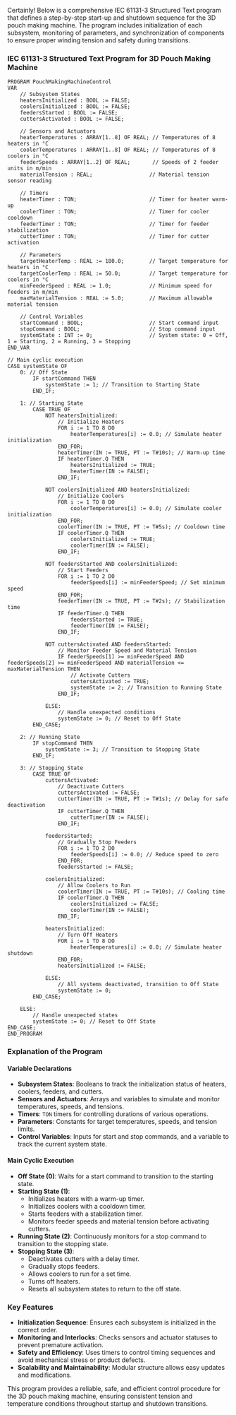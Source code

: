 Certainly! Below is a comprehensive IEC 61131-3 Structured Text program that defines a step-by-step start-up and shutdown sequence for the 3D pouch making machine. The program includes initialization of each subsystem, monitoring of parameters, and synchronization of components to ensure proper winding tension and safety during transitions.

### IEC 61131-3 Structured Text Program for 3D Pouch Making Machine

```st
PROGRAM PouchMakingMachineControl
VAR
    // Subsystem States
    heatersInitialized : BOOL := FALSE;
    coolersInitialized : BOOL := FALSE;
    feedersStarted : BOOL := FALSE;
    cuttersActivated : BOOL := FALSE;

    // Sensors and Actuators
    heaterTemperatures : ARRAY[1..8] OF REAL; // Temperatures of 8 heaters in °C
    coolerTemperatures : ARRAY[1..8] OF REAL; // Temperatures of 8 coolers in °C
    feederSpeeds : ARRAY[1..2] OF REAL;       // Speeds of 2 feeder units in m/min
    materialTension : REAL;                  // Material tension sensor reading

    // Timers
    heaterTimer : TON;                       // Timer for heater warm-up
    coolerTimer : TON;                       // Timer for cooler cooldown
    feederTimer : TON;                       // Timer for feeder stabilization
    cutterTimer : TON;                       // Timer for cutter activation

    // Parameters
    targetHeaterTemp : REAL := 180.0;        // Target temperature for heaters in °C
    targetCoolerTemp : REAL := 50.0;         // Target temperature for coolers in °C
    minFeederSpeed : REAL := 1.0;            // Minimum speed for feeders in m/min
    maxMaterialTension : REAL := 5.0;        // Maximum allowable material tension

    // Control Variables
    startCommand : BOOL;                     // Start command input
    stopCommand : BOOL;                      // Stop command input
    systemState : INT := 0;                  // System state: 0 = Off, 1 = Starting, 2 = Running, 3 = Stopping
END_VAR

// Main cyclic execution
CASE systemState OF
    0: // Off State
        IF startCommand THEN
            systemState := 1; // Transition to Starting State
        END_IF;

    1: // Starting State
        CASE TRUE OF
            NOT heatersInitialized:
                // Initialize Heaters
                FOR i := 1 TO 8 DO
                    heaterTemperatures[i] := 0.0; // Simulate heater initialization
                END_FOR;
                heaterTimer(IN := TRUE, PT := T#10s); // Warm-up time
                IF heaterTimer.Q THEN
                    heatersInitialized := TRUE;
                    heaterTimer(IN := FALSE);
                END_IF;

            NOT coolersInitialized AND heatersInitialized:
                // Initialize Coolers
                FOR i := 1 TO 8 DO
                    coolerTemperatures[i] := 0.0; // Simulate cooler initialization
                END_FOR;
                coolerTimer(IN := TRUE, PT := T#5s); // Cooldown time
                IF coolerTimer.Q THEN
                    coolersInitialized := TRUE;
                    coolerTimer(IN := FALSE);
                END_IF;

            NOT feedersStarted AND coolersInitialized:
                // Start Feeders
                FOR i := 1 TO 2 DO
                    feederSpeeds[i] := minFeederSpeed; // Set minimum speed
                END_FOR;
                feederTimer(IN := TRUE, PT := T#2s); // Stabilization time
                IF feederTimer.Q THEN
                    feedersStarted := TRUE;
                    feederTimer(IN := FALSE);
                END_IF;

            NOT cuttersActivated AND feedersStarted:
                // Monitor Feeder Speed and Material Tension
                IF feederSpeeds[1] >= minFeederSpeed AND feederSpeeds[2] >= minFeederSpeed AND materialTension <= maxMaterialTension THEN
                    // Activate Cutters
                    cuttersActivated := TRUE;
                    systemState := 2; // Transition to Running State
                END_IF;

            ELSE:
                // Handle unexpected conditions
                systemState := 0; // Reset to Off State
        END_CASE;

    2: // Running State
        IF stopCommand THEN
            systemState := 3; // Transition to Stopping State
        END_IF;

    3: // Stopping State
        CASE TRUE OF
            cuttersActivated:
                // Deactivate Cutters
                cuttersActivated := FALSE;
                cutterTimer(IN := TRUE, PT := T#1s); // Delay for safe deactivation
                IF cutterTimer.Q THEN
                    cutterTimer(IN := FALSE);
                END_IF;

            feedersStarted:
                // Gradually Stop Feeders
                FOR i := 1 TO 2 DO
                    feederSpeeds[i] := 0.0; // Reduce speed to zero
                END_FOR;
                feedersStarted := FALSE;

            coolersInitialized:
                // Allow Coolers to Run
                coolerTimer(IN := TRUE, PT := T#10s); // Cooling time
                IF coolerTimer.Q THEN
                    coolersInitialized := FALSE;
                    coolerTimer(IN := FALSE);
                END_IF;

            heatersInitialized:
                // Turn Off Heaters
                FOR i := 1 TO 8 DO
                    heaterTemperatures[i] := 0.0; // Simulate heater shutdown
                END_FOR;
                heatersInitialized := FALSE;

            ELSE:
                // All systems deactivated, transition to Off State
                systemState := 0;
        END_CASE;

    ELSE:
        // Handle unexpected states
        systemState := 0; // Reset to Off State
END_CASE;
END_PROGRAM
```

### Explanation of the Program

#### Variable Declarations
- **Subsystem States**: Booleans to track the initialization status of heaters, coolers, feeders, and cutters.
- **Sensors and Actuators**: Arrays and variables to simulate and monitor temperatures, speeds, and tensions.
- **Timers**: `TON` timers for controlling durations of various operations.
- **Parameters**: Constants for target temperatures, speeds, and tension limits.
- **Control Variables**: Inputs for start and stop commands, and a variable to track the current system state.

#### Main Cyclic Execution
- **Off State (0)**: Waits for a start command to transition to the starting state.
- **Starting State (1)**:
  - Initializes heaters with a warm-up timer.
  - Initializes coolers with a cooldown timer.
  - Starts feeders with a stabilization timer.
  - Monitors feeder speeds and material tension before activating cutters.
- **Running State (2)**: Continuously monitors for a stop command to transition to the stopping state.
- **Stopping State (3)**:
  - Deactivates cutters with a delay timer.
  - Gradually stops feeders.
  - Allows coolers to run for a set time.
  - Turns off heaters.
  - Resets all subsystem states to return to the off state.

### Key Features
- **Initialization Sequence**: Ensures each subsystem is initialized in the correct order.
- **Monitoring and Interlocks**: Checks sensors and actuator statuses to prevent premature activation.
- **Safety and Efficiency**: Uses timers to control timing sequences and avoid mechanical stress or product defects.
- **Scalability and Maintainability**: Modular structure allows easy updates and modifications.

This program provides a reliable, safe, and efficient control procedure for the 3D pouch making machine, ensuring consistent tension and temperature conditions throughout startup and shutdown transitions.
